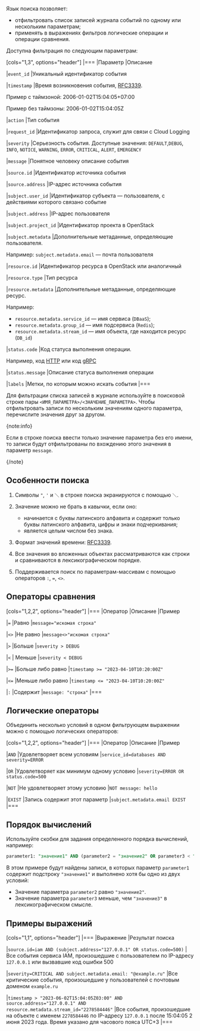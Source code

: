Язык поиска позволяет:

- отфильтровать список записей журнала событий по одному или нескольким параметрам;
- применять в выражениях фильтров логические операции и операции сравнения.

Доступна фильтрация по следующим параметрам:

[cols="1,3", options="header"]
|===
|Параметр
|Описание

|`event_id`
|Уникальный идентификатор события

|`timestamp`
|Время возникновения события, [RFC3339](https://www.ietf.org/rfc/rfc3339.txt).

Пример с таймзоной: 2006-01-02T15:04:05+07:00

Пример без таймзоны: 2006-01-02T15:04:05Z

|`action`
|Тип события

|`request_id`
|Идентификатор запроса, служит для связи с Cloud Logging

|`severity`
|Серьезность события. Доступные значения: `DEFAULT`,`DEBUG`, `INFO`, `NOTICE`, `WARNING`, `ERROR`, `CRITICAL`, `ALERT`, `EMERGENCY`

|`message`
|Понятное человеку описание события

|`source.id`
|Идентификатор источника события

|`source.address`
|IP-адрес источника события

|`subject.user_id`
|Идентификатор субъекта — пользователя, с действиями которого связано событие

|`subject.address`
|IP-адрес пользователя

|`subject.project_id`
|Идентификатор проекта в OpenStack

|`subject.metadata`
|Дополнительные метаданные, определяющие пользователя.

Например: `subject.metadata.email` — почта пользователя

|`resource.id`
|Идентификатор ресурса в OpenStack или аналогичный

|`resource.type`
|Тип ресурса

|`resource.metadata`
|Дополнительные метаданные, определяющие ресурс.

Например:

- `resource.metadata.service_id` — имя сервиса (`DBaaS`);
- `resource.metadata.group_id` — имя подсервиса (`Redis`);
- `resource.metadata.stream_id` — имя объекта, где находится ресурс (`DB_id`)

|`status.code`
|Код статуса выполнения операции.

Например, код [HTTP](https://developer.mozilla.org/en-US/docs/Web/HTTP/Status) или код [gRPC](https://developers.google.com/maps-booking/reference/grpc-api/status_codes)

|`status.message`
|Описание статуса выполнения операции

|`labels`
|Метки, по которым можно искать события
|===

Для фильтрации списка записей в журнале используйте в поисковой строке пары `<ИМЯ_ПАРАМЕТРА>/<ЗНАЧЕНИЕ_ПАРАМЕТРА>`. Чтобы отфильтровать записи по нескольким значениям одного параметра, перечислите значения друг за другом.

{note:info}

Если в строке поиска ввести только значение параметра без его имени, то записи будут отфильтрованы по вхождению этого значения в параметр `message`.

{/note}

## Особенности поиска

1. Символы `"`, `'` и `＼` в строке поиска экранируются с помощью `＼`.
1. Значение можно не брать в кавычки, если оно:

    - начинается с буквы латинского алфавита и содержит только буквы латинского алфавита, цифры и знаки подчеркивания;
    - является целым числом без знака.

1. Формат значений времени: [RFC3339](https://www.ietf.org/rfc/rfc3339.txt).
1. Все значения во вложенных объектах рассматриваются как строки и сравниваются в лексикографическом порядке.
1. Поддерживается поиск по параметрам-массивам с помощью операторов `:`, `=`, `<>`.

## Операторы сравнения

[cols="1,2,2", options="header"]
|===
|Оператор
|Описание
|Пример

|`=`
|Равно
|`message="искомая строка"`

|`<>`
|Не равно
|`message<>"искомая строка"`

|`>`
|Больше
|`severity > DEBUG`

|`<`
| Меньше
|`severity < DEBUG`

|`>=`
|Больше либо равно
|`timestamp >= "2023-04-10T10:20:00Z"`

|`<=`
|Меньше либо равно
|`timestamp <= "2023-04-10T10:20:00Z"`

|`:`
|Содержит
|`message: "строка"`
|===

## Логические операторы

Объединить несколько условий в одном фильтрующем выражении можно с помощью логических операторов:

[cols="1,2,2", options="header"]
|===
|Оператор
|Описание
|Пример

|`AND`
|Удовлетворяет всем условиям
|`service_id=databases AND severity=ERROR`

|`OR`
|Удовлетворяет как минимум одному условию
|`severity=ERROR OR status.code=500`

|`NOT`
|Не удовлетворяет этому условию
|`NOT message: hello`

|`EXIST`
|Запись содержит этот параметр
|`subject.metadata.email EXIST`
|===

## Порядок вычислений

Используйте скобки для задания определенного порядка вычислений, например:

```sql
parameter1: "значение1" AND (parameter2 = "значение2" OR parameter3 < "значение3")
```
В этом примере будут найдены записи, в которых параметр `parameter1` содержит подстроку `"значение1"` и выполнено хотя бы одно из двух условий:

- Значение параметра `parameter2` равно `"значение2"`.
- Значение параметра `parameter3` меньше, чем `"значение3"` в лексикографическом смысле.

## Примеры выражений

[cols="1,1", options="header"]
|===
|Выражение
|Результат поиска

|`source.id=iam AND (subject.address="127.0.0.1" OR status.code=500)`
|Все события сервиса IAM, произошедшие с пользователем по IP-адресу `127.0.0.1` или вызвавшие код ошибки 500

|`severity=CRITICAL AND subject.metadata.email: "@example.ru"`
|Все критические события, произошедшие у пользователей с почтовым доменом `example.ru`

|`timestamp > "2023-06-02T15:04:05Z03:00" AND source.address="127.0.0.1" AND resource.metadata.stream_id="2278584446"`
|Все события, произошедшие на объекте с именем `2278584446` по IP-адресу `127.0.0.1` после 15:04:05 2 июня 2023 года. Время указано для часового пояса UTC+3
|===
